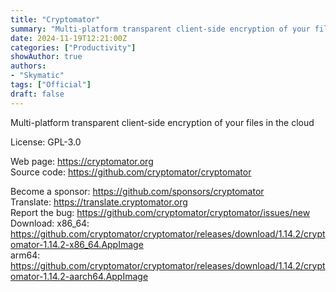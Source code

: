 ```yaml
---
title: "Cryptomator"
summary: "Multi-platform transparent client-side encryption of your files in the cloud"
date: 2024-11-19T12:21:00Z
categories: ["Productivity"]
showAuthor: true
authors:
- "Skymatic"
tags: ["Official"]
draft: false
---
```


Multi-platform transparent client-side encryption of your files in the cloud

License: GPL-3.0

Web page: <https://cryptomator.org>  
Source code: <https://github.com/cryptomator/cryptomator>

Become a sponsor: <https://github.com/sponsors/cryptomator>  
Translate: <https://translate.cryptomator.org>  
Report the bug: <https://github.com/cryptomator/cryptomator/issues/new>  
Download:   x86_64: <https://github.com/cryptomator/cryptomator/releases/download/1.14.2/cryptomator-1.14.2-x86_64.AppImage>  
            arm64: <https://github.com/cryptomator/cryptomator/releases/download/1.14.2/cryptomator-1.14.2-aarch64.AppImage>
